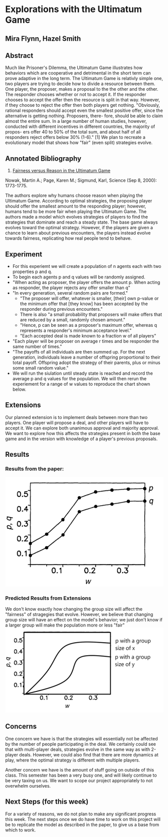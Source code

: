 # Explorations with the Ultimatum Game
## Mira Flynn, Hazel Smith

## Abstract

Much like Prisoner's Dilemma, the Ultimatum Game illustrates how behaviors which are cooperative and detrimental in the short term can prove adaptive in the long term. The Ultimatum Game is relativly simple one, two players are trying to decide how to divide a resource between them. One player, the proposer, makes a proposal to the the other and the other. The responder chooses whether or not to accept it. If the responder chooses to accept the offer then the resource is split in that way. However, if they choose to reject the offer then both players get nothing. "Obviously, rational responders should accept even the smallest positive offer, since the alternative is getting nothing. Proposers, there- fore, should be able to claim almost the entire sum. In a large number of human studies, however, conducted with different incentives in different countries, the majority of propos- ers offer 40 to 50% of the total sum, and about half of all responders reject offers below 30% (1-6)." [1] We plan to recreate a evolutionary model that shows how "fair" (even split) strategies evolve. 

## Annotated Bibliography

1. [Fairness versus Reason in the Ultimatum Game](../Original_Paper.pdf)

Nowak, Martin A.; Page, Karen M.; Sigmund, Karl, Science (Sep 8, 2000): 1773-1775. 

The authors explore why humans choose reason when playing the Ultimatum Game. According to optimal strategies, the proposing player should offer the smallest amount to the responding player; however, humans tend to be more fair when playing the Ultimatum Game. The authors made a model which evolves strategies of players to find the strategies that dominate and reach a steady state. The base game always evolves toward the optimal strategy. However, if the players are given a chance to learn about previous encounters, the players instead evolve towards fairness, replicating how real people tend to behave.


## Experiment

- For this experiemt we will create a population of n agents each with two properties p and q.
- To begin each agents p and q values will be randomly assigned. 
- "When acting as proposer, the player offers the amount p. When acting as responder, the player rejects any offer smaller than q"
- "In every generation, several random pairs are formed."
	- "The proposer will offer, whatever is smaller, [their] own p-value or the minimum offer that [they know] has been accepted by the responder during previous encounters."
	- There is also "a small probability that proposers will make offers that are reduced by a small, randomly chosen amount."
	- "Hence, p can be seen as a proposer's maximum offer, whereas q represents a responder's minimum acceptance level."
	- "Each accepted deal is made known to a fraction w of all players" 
- "Each player will be proposer on average r times and be responder the same number of times."
- "The payoffs of all individuals are then summed up. For the next generation, individuals leave a number of offspring proportional to their total payoff. Offspring adopt the strategy of their parents, plus or minus some small random value."
- We will run the siulation until steady state is reached and record the average p and q values for the population. We will then rerun the experiement for a range of w values to reproduce the chart shown below.

## Extensions

Our planned extension is to implement deals between more than two players. One player will propose a deal, and other players will have to accept it. We can explore both unanimous approval and majority approval. We want to explore how this affects the strategies present in both the base game and in the version with knowledge of a player's previous proposals. 

## Results

### Results from the paper:

![Results From Paper](images/Expected_Results.jpg)

### Predicted Results from Extensions
We don't know exactly how changing the group size will affect the "fairness" of stragegies that evolve. However, we believe that changing group size will have an effect on the model's behavior; we just don't know if a larger group will make the population more or less "fair"
![Predicted Results from Extensions](images/Expected_Extension_Results.jpg)


## Concerns

One concern we have is that the strategies will essentially not be affected by the number of people participating in the deal. We certainly could see that with multi-player deals, strategies evolve in the same way as with 2-player deals. However, we could also find that there are more dynamics at play, where the optimal strategy is different with multiple players. 

Another concern we have is the amount of stuff going on outside of this class. This semester has been a very busy one, and will likely continue to be very taxing on us. We want to scope our project appropriately to not overwhelm ourselves. 


## Next Steps (for this week)

For a variety of reasons, we do not plan to make any significant progress this week. The next steps once we do have time to work on this project will be to replicate the model as described in the paper, to give us a base from which to work. 



